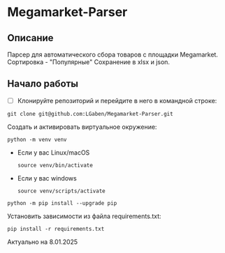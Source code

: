 # Megamarket-Parser
## Описание
Парсер для автоматического сбора товаров с площадки Megamarket.
Сортировка - "Популярные"
Сохранение в xlsx и json.
## **Начало работы**
 - [ ] Клонируйте репозиторий и перейдите в него в командной строке:

```
git clone git@github.com:LGaben/Megamarket-Parser.git
```


Cоздать и активировать виртуальное окружение:

```
python -m venv venv
```

* Если у вас Linux/macOS

    ```
    source venv/bin/activate
    ```

* Если у вас windows

    ```
    source venv/scripts/activate
    ```

```
python -m pip install --upgrade pip
```

Установить зависимости из файла requirements.txt:

```
pip install -r requirements.txt
```

Актуально на 8.01.2025